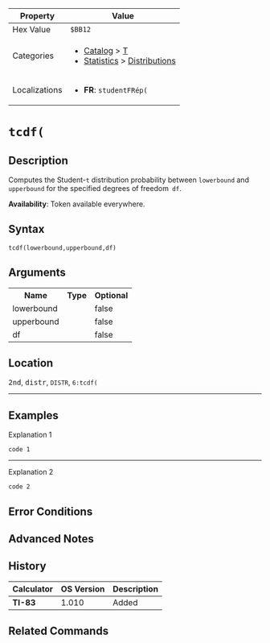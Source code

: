 | Property      | Value |
|---------------|-------|
| Hex Value     | `$BB12`|
| Categories    | <ul><li>[Catalog](../categories/Catalog.md) > [T](../categories/Catalog.md#T)</li><li>[Statistics](../categories/Statistics.md) > [Distributions](../categories/Statistics.md#Distributions)</li></ul> |
| Localizations | <ul><li><b>FR</b>: `studentFRép(`</li></ul> |

# `tcdf(`

## Description
Computes the Student-`t` distribution probability between `lowerbound` and` upperbound` for the specified degrees of freedom` df`.


<b>Availability</b>: Token available everywhere.

## Syntax
`tcdf(lowerbound,upperbound,df)`

## Arguments
<table>
<tr><th>Name</th><th>Type</th><th>Optional</th></tr>

<tr><td>lowerbound</td><td></td><td>false</td></tr>

<tr><td>upperbound</td><td></td><td>false</td></tr>

<tr><td>df</td><td></td><td>false</td></tr>

</table>

## Location
<kbd>2nd</kbd>, <kbd>distr</kbd>, `DISTR`, `6:tcdf(`
<hr>

## Examples

Explanation 1
```ti-basic
code 1
```
---
Explanation 2
```ti-basic
code 2
```

## Error Conditions


## Advanced Notes


## History
| Calculator | OS Version | Description |
|------------|------------|-------------|
| <b>TI-83</b> | 1.010 | Added

## Related Commands

    
